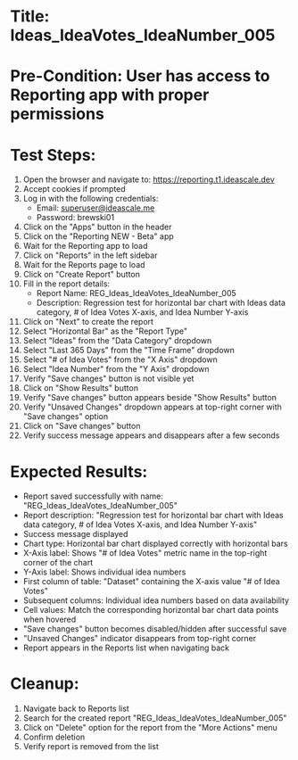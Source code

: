 # Title: Ideas_IdeaVotes_IdeaNumber_005

# Pre-Condition: User has access to Reporting app with proper permissions

# Test Steps:
1. Open the browser and navigate to: https://reporting.t1.ideascale.dev
2. Accept cookies if prompted
3. Log in with the following credentials:
   - Email: superuser@ideascale.me
   - Password: brewski01
4. Click on the "Apps" button in the header
5. Click on the "Reporting NEW - Beta" app
6. Wait for the Reporting app to load
7. Click on "Reports" in the left sidebar
8. Wait for the Reports page to load
9. Click on "Create Report" button
10. Fill in the report details:
    - Report Name: REG_Ideas_IdeaVotes_IdeaNumber_005
    - Description: Regression test for horizontal bar chart with Ideas data category, # of Idea Votes X-axis, and Idea Number Y-axis
11. Click on "Next" to create the report
12. Select "Horizontal Bar" as the "Report Type"
13. Select "Ideas" from the "Data Category" dropdown
14. Select "Last 365 Days" from the "Time Frame" dropdown
15. Select "# of Idea Votes" from the "X Axis" dropdown
16. Select "Idea Number" from the "Y Axis" dropdown
17. Verify "Save changes" button is not visible yet
18. Click on "Show Results" button
19. Verify "Save changes" button appears beside "Show Results" button
20. Verify "Unsaved Changes" dropdown appears at top-right corner with "Save changes" option
21. Click on "Save changes" button
22. Verify success message appears and disappears after a few seconds

# Expected Results:
- Report saved successfully with name: "REG_Ideas_IdeaVotes_IdeaNumber_005"
- Report description: "Regression test for horizontal bar chart with Ideas data category, # of Idea Votes X-axis, and Idea Number Y-axis"
- Success message displayed
- Chart type: Horizontal bar chart displayed correctly with horizontal bars
- X-Axis label: Shows "# of Idea Votes" metric name in the top-right corner of the chart
- Y-Axis label: Shows individual idea numbers
- First column of table: "Dataset" containing the X-axis value "# of Idea Votes"
- Subsequent columns: Individual idea numbers based on data availability
- Cell values: Match the corresponding horizontal bar chart data points when hovered
- "Save changes" button becomes disabled/hidden after successful save
- "Unsaved Changes" indicator disappears from top-right corner
- Report appears in the Reports list when navigating back

# Cleanup:
1. Navigate back to Reports list
2. Search for the created report "REG_Ideas_IdeaVotes_IdeaNumber_005"
3. Click on "Delete" option for the report from the "More Actions" menu
4. Confirm deletion
5. Verify report is removed from the list